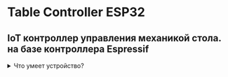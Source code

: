 # Table Controller ESP32 
## IoT контроллер управления механикой стола. на базе контроллера Espressif
<details>
<summary>Что умеет устройство?</summary>
  
  1. Управление линейными моторами (актуаторами) в количестве: 4шт
  
  2. Управление шаговым мотором NEMA 23
     
  3. Опрос и анализ 2х датчиков Холла
     
  4. Многофункциональная кнопка.
  </details>
<!-- ![photo_2024-02-13_23-40-41](https://github.com/EmbedDevIOT/TableController/assets/99679510/4ada62db-3c6c-4a80-91cf-7c9277b295ff) -->
